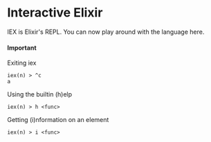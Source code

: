 Interactive Elixir
==================

IEX is Elixir's REPL. You can now play around with the language here.


#### Important

Exiting iex

```
iex(n) > ^c
a
```

Using the builtin (h)elp

```
iex(n) > h <func>
```

Getting (i)nformation on an element

```
iex(n) > i <func>
```
